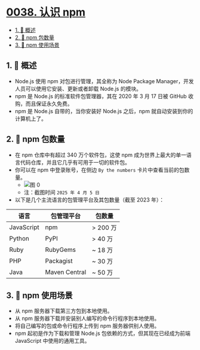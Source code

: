 # [0038. 认识 npm](https://github.com/Tdahuyou/TNotes.nodejs/tree/main/notes/0038.%20%E8%AE%A4%E8%AF%86%20npm)

<!-- region:toc -->

- [1. 📝 概述](#1--概述)
- [2. 📒 npm 包数量](#2--npm-包数量)
- [3. 📒 npm 使用场景](#3--npm-使用场景)

<!-- endregion:toc -->

## 1. 📝 概述

- Node.js 使用 npm 对包进行管理，其全称为 Node Package Manager，开发人员可以使用它安装、更新或者卸载 Node.js 的模块。
- npm 是 Node.js 的标准软件包管理器，其在 2020 年 3 月 17 日被 GitHub 收购，而且保证永久免费。
- npm 是 Node.js 自带的，当你安装好 Node.js 之后，npm 就自动安装到你的计算机上了。

## 2. 📒 npm 包数量

- 在 npm 仓库中有超过 340 万个软件包，这使 npm 成为世界上最大的单一语言代码仓库，并且它几乎有可用于一切的软件包。
- 你可以在 npm 中登录账号，在侧边 `By the numbers` 卡片中查看当前的包数量。
  - ![图 0](https://cdn.jsdelivr.net/gh/tnotesjs/imgs@main/2025-04-05-12-46-20.png)
  - 注：截图时间 `2025 年 4 月 5 日`
- 以下是几个主流语言的包管理平台及其包数量（截至 2023 年）：

| **语言**   | **包管理平台** | **包数量** |
| ---------- | -------------- | ---------- |
| JavaScript | npm            | > 200 万   |
| Python     | PyPI           | > 40 万    |
| Ruby       | RubyGems       | ~ 18 万    |
| PHP        | Packagist      | ~ 30 万    |
| Java       | Maven Central  | ~ 50 万    |

## 3. 📒 npm 使用场景

- 从 npm 服务器下载第三方包到本地使用。
- 从 npm 服务器下载并安装别人编写的命令行程序到本地使用。
- 将自己编写的包或命令行程序上传到 npm 服务器供别人使用。
- npm 起初是作为下载和管理 Node.js 包依赖的方式，但其现在已经成为前端 JavaScript 中使用的通用工具。
